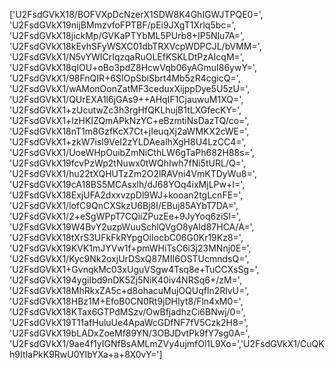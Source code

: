 ['U2FsdGVkX18/BOFVXpDcNzerX1SDW8K4GhIGWJTPQE0=', 'U2FsdGVkX19nijBMmzvfoFPTBF/pEi9JXgT1Xrlq5bc=', 'U2FsdGVkX18jickMp/GVKaPTYbML5PUrb8+IP5Nlu7A=', 'U2FsdGVkX18kEvhSFyWSXC01dbTRXVcpWDPCJL/bVMM=', 'U2FsdGVkX1/N5vYWICrIqzqaRuOLEfKSKLDtPzAIcqM=', 'U2FsdGVkX18qIOU+oBo3pdZ8HcwVqb06yAGmuI86ywY=', 'U2FsdGVkX1/98FnQIR+6SIOpSbiSbrt4Mb5zR4cgicQ=', 'U2FsdGVkX1/wAMonOonZatMF3ceduxXijppDye5U5zU=', 'U2FsdGVkX1/QUrEXA1l6jGAs9++AHqIF1CjauwuM1XQ=', 'U2FsdGVkX1+zUcutwZc3h3rgHfQKLhujB1tLXGfecKY=', 'U2FsdGVkX1+lzHKIZQmAPkNzYC+eBzmtiNsDazTQ/co=', 'U2FsdGVkX18nT1m8GzfKcX7Ct+jIeuqXj2aWMKX2cWE=', 'U2FsdGVkX1+zkW7isl9VeI2zYLDAealhXgH8U4LzCC4=', 'U2FsdGVkX1/UoeWHpOuibZmNiCthLW6gTaPh682H88s=', 'U2FsdGVkX19fcvPzWp2tNuwx0tWQhIwh7fNi5tURL/Q=', 'U2FsdGVkX1/hu22tXQHUTzZm2O2lRAVni4VmKTDyWu8=', 'U2FsdGVkX19cA18BS5MCAsxlh/dJ68YOq4ixMjLPw+I=', 'U2FsdGVkX18ExjUFA2dxxvzpDl9WJ+kooan2tgLcnFE=', 'U2FsdGVkX1/lofC9QnCXSkzU6Bj8I/EBuj85AYbT7DA=', 'U2FsdGVkX1/2+eSgWPpT7CQiiZPuzEe+9JyYoq6ziSI=', 'U2FsdGVkX19W4BvY2uzpWuuSchlQVgO8yAId87HCA/A=', 'U2FsdGVkX18tXrS3UFkFkRYpgOiIocbC06G0Kr19Kz8=', 'U2FsdGVkX19KVK1mJYVw1f+pmWHiTsC6i3j23MNnj0E=', 'U2FsdGVkX1/Kyc9Nk2oxjUrDSxQ87MII6OSTUcmndsQ=', 'U2FsdGVkX1+GvnqkMc03xUguVSgw4Tsq8e+TuCCXsSg=', 'U2FsdGVkX194ygiIbd9nDK5Zj5NiK40iv4NRSq6+/zM=', 'U2FsdGVkX18MhRkxZA5c+d8ohacuMujOQUqfln2RlvU=', 'U2FsdGVkX18HBz1M+EfoB0CN0Rt9jDHIyt8/Fln4xM0=', 'U2FsdGVkX18KTax6GTPdMSzv/OwBfjadhzCi6BNwj/0=', 'U2FsdGVkX19T11afHuluUe4ApaWcGDfNF7fV5Czk2H8=', 'U2FsdGVkX19bLADxZoeMf89YN/3OBJDvtPk9fY7sg0A=', 'U2FsdGVkX1/9ae4f1yIGNfBsAMLmZVy4ujmfOl1L9Xo=','U2FsdGVkX1/CuQKh9ItIaPkK9RwU0YIbYXa+a+8X0vY=']
